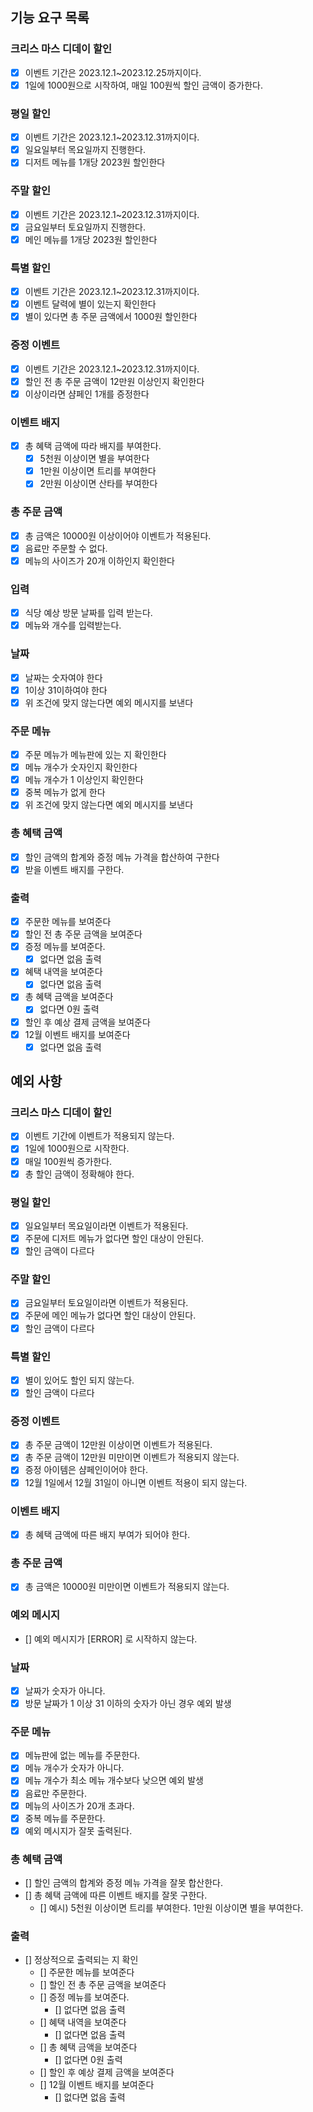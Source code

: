 ## 기능 요구 목록

### 크리스 마스 디데이 할인

- [X] 이벤트 기간은 2023.12.1~2023.12.25까지이다.
- [X] 1일에 1000원으로 시작하여, 매일 100원씩 할인 금액이 증가한다.

### 평일 할인

- [X] 이벤트 기간은 2023.12.1~2023.12.31까지이다.
- [X] 일요일부터 목요일까지 진행한다.
- [X] 디저트 메뉴를 1개당 2023원 할인한다

### 주말 할인

- [X] 이벤트 기간은 2023.12.1~2023.12.31까지이다.
- [X] 금요일부터 토요일까지 진행한다.
- [X] 메인 메뉴를 1개당 2023원 할인한다

### 특별 할인

- [X] 이벤트 기간은 2023.12.1~2023.12.31까지이다.
- [X] 이벤트 달력에 별이 있는지 확인한다
- [X] 별이 있다면 총 주문 금액에서 1000원 할인한다

### 증정 이벤트

- [X] 이벤트 기간은 2023.12.1~2023.12.31까지이다.
- [X] 할인 전 총 주문 금액이 12만원 이상인지 확인한다
- [X] 이상이라면 샴페인 1개를 증정한다

### 이벤트 배지

- [X] 총 혜택 금액에 따라 배지를 부여한다.
    - [X] 5천원 이상이면 별을 부여한다
    - [X] 1만원 이상이면 트리를 부여한다
    - [X] 2만원 이상이면 산타를 부여한다

### 총 주문 금액

- [X] 총 금액은 10000원 이상이어야 이벤트가 적용된다.
- [X] 음료만 주문할 수 없다.
- [X] 메뉴의 사이즈가 20개 이하인지 확인한다

### 입력

- [X] 식당 예상 방문 날짜를 입력 받는다.
- [X] 메뉴와 개수를 입력받는다.

### 날짜

- [X] 날짜는 숫자여야 한다
- [X] 1이상 31이하여야 한다
- [X] 위 조건에 맞지 않는다면 예외 메시지를 보낸다

### 주문 메뉴

- [X] 주문 메뉴가 메뉴판에 있는 지 확인한다
- [X] 메뉴 개수가 숫자인지 확인한다
- [X] 메뉴 개수가 1 이상인지 확인한다
- [X] 중복 메뉴가 없게 한다
- [X] 위 조건에 맞지 않는다면 예외 메시지를 보낸다

### 총 혜택 금액

- [X] 할인 금액의 합계와 증정 메뉴 가격을 합산하여 구한다
- [X] 받을 이벤트 배지를 구한다.

### 출력

- [X] 주문한 메뉴를 보여준다
- [X] 할인 전 총 주문 금액을 보여준다
- [X] 증정 메뉴를 보여준다.
    - [X] 없다면 없음 출력
- [X] 혜택 내역을 보여준다
    - [X] 없다면 없음 출력
- [X] 총 혜택 금액을 보여준다
    - [X] 없다면 0원 출력
- [X] 할인 후 예상 결제 금액을 보여준다
- [X] 12월 이벤트 배지를 보여준다
    - [X] 없다면 없음 출력

## 예외 사항

### 크리스 마스 디데이 할인

- [X] 이벤트 기간에 이벤트가 적용되지 않는다.
- [X] 1일에 1000원으로 시작한다.
- [X] 매일 100원씩 증가한다.
- [X] 총 할인 금액이 정확해야 한다.

### 평일 할인

- [X] 일요일부터 목요일이라면 이벤트가 적용된다.
- [X] 주문에 디저트 메뉴가 없다면 할인 대상이 안된다.
- [X] 할인 금액이 다르다

### 주말 할인

- [X] 금요일부터 토요일이라면 이벤트가 적용된다.
- [X] 주문에 메인 메뉴가 없다면 할인 대상이 안된다.
- [X] 할인 금액이 다르다

### 특별 할인

- [X] 별이 있어도 할인 되지 않는다.
- [X] 할인 금액이 다르다

### 증정 이벤트

- [X] 총 주문 금액이 12만원 이상이면 이벤트가 적용된다.
- [X] 총 주문 금액이 12만원 미만이면 이벤트가 적용되지 않는다.
- [X] 증정 아이템은 샴페인이어야 한다.
- [X] 12월 1일에서 12월 31일이 아니면 이벤트 적용이 되지 않는다.

### 이벤트 배지

- [X] 총 혜택 금액에 따른 배지 부여가 되어야 한다.

### 총 주문 금액

- [X] 총 금액은 10000원 미만이면 이벤트가 적용되지 않는다.

### 예외 메시지

- [] 예외 메시지가 [ERROR] 로 시작하지 않는다.

### 날짜

- [X] 날짜가 숫자가 아니다.
- [X] 방문 날짜가 1 이상 31 이하의 숫자가 아닌 경우 예외 발생

### 주문 메뉴

- [X] 메뉴판에 없는 메뉴를 주문한다.
- [X] 메뉴 개수가 숫자가 아니다.
- [X] 메뉴 개수가 최소 메뉴 개수보다 낮으면 예외 발생
- [X] 음료만 주문한다.
- [X] 메뉴의 사이즈가 20개 초과다.
- [X] 중복 메뉴를 주문한다.
- [X] 예외 메시지가 잘못 출력된다.

### 총 혜택 금액

- [] 할인 금액의 합계와 증정 메뉴 가격을 잘못 합산한다.
- [] 총 혜택 금액에 따른 이벤트 배지를 잘못 구한다.
    - [] 예시) 5천원 이상이면 트리를 부여한다. 1만원 이상이면 별을 부여한다.

### 출력

- [] 정상적으로 출력되는 지 확인
    - [] 주문한 메뉴를 보여준다
    - [] 할인 전 총 주문 금액을 보여준다
    - [] 증정 메뉴를 보여준다.
        - [] 없다면 없음 출력
    - [] 혜택 내역을 보여준다
        - [] 없다면 없음 출력
    - [] 총 혜택 금액을 보여준다
        - [] 없다면 0원 출력
    - [] 할인 후 예상 결제 금액을 보여준다
    - [] 12월 이벤트 배지를 보여준다
        - [] 없다면 없음 출력